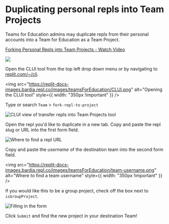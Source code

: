 # Duplicating personal repls into Team Projects 

Teams for Education admins may duplicate repls from their personal accounts into a Team for Education as a Team Project.

<a href="https://www.loom.com/share/31e2d176705844369364e4339961e292">
    <p>Forking Personal Repls into Team Projects  - Watch Video</p>
    <img
  style={{ maxWidth: 600 }}
  src="https://cdn.loom.com/sessions/thumbnails/31e2d176705844369364e4339961e292-with-play.gif"
/>

  </a>

Open the CLUI tool from the top left drop down menu or by navigating to [replit.com/~/cli](https://replit.com/~/cli).

<img
  src="https://replit-docs-images.bardia.repl.co/images/teamsForEducation/CLUI.png"
  alt="Opening the CLUI tool"
  style={{ width: "350px !important" }}
/>



Type or search `Team` > `fork-repl-to-project`

![CLUI view of transfer repls into Team Projects tool](https://replit-docs-images.bardia.repl.co/images/teamsForEducation/fork-repl-to-teamproject.gif)

Open the repl you'd like to duplicate in a new tab. Copy and paste the repl slug or URL into the first form field. 

![Where to find a repl URL](https://replit-docs-images.bardia.repl.co/images/teamsForEducation/repl-url.png)

Copy and paste the *username* of the destination team into the second form field.

<img
  src="https://replit-docs-images.bardia.repl.co/images/teamsForEducation/team-username.png"
  alt="Where to find a team username"
  style={{ width: "350px !important" }}
/>

If you would like this to be a group project, check off the box next to `isGroupProject`.

![Filling in the form](https://replit-docs-images.bardia.repl.co/images/teamsForEducation/formfill.gif)

Click `Submit` and find the new project in your destination Team! 
